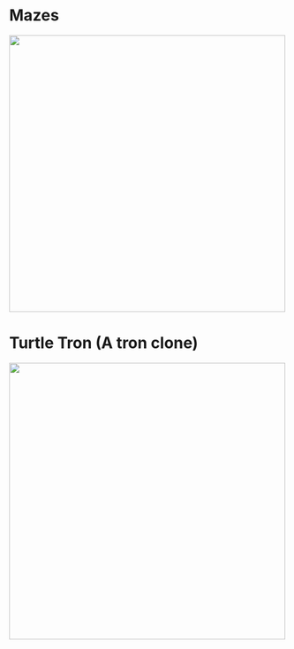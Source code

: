 
<h1>Mazes</h1>
<img src="https://user-images.githubusercontent.com/69123362/192435497-64563666-9cd4-41ba-9998-eff3a7cb1293.PNG" width="500">
<h1>Turtle Tron (A tron clone)</h1>
<img src="https://user-images.githubusercontent.com/69123362/192435827-b7cc1745-6895-420a-8d6c-2b95ffd80a57.png" width="500">

